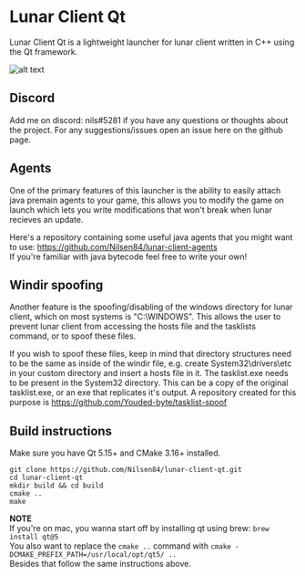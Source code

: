 # Lunar Client Qt
Lunar Client Qt is a lightweight launcher for lunar client written in C++ using the Qt framework.  
  
![alt text](https://i.imgur.com/cv9SJsk.png)

## Discord
Add me on discord: nils#5281 if you have any questions or thoughts about the project. For any suggestions/issues open an issue here on the github page.

## Agents
One of the primary features of this launcher is the ability to easily attach java premain agents to your game, 
this allows you to modify the game on launch which lets you write modifications that won't break when lunar recieves an update. 
  
Here's a repository containing some useful java agents that you might want to use: https://github.com/Nilsen84/lunar-client-agents  
If you're familiar with java bytecode feel free to write your own!

## Windir spoofing
Another feature is the spoofing/disabling of the windows directory for lunar client, which on most systems is "C:\WINDOWS".
This allows the user to prevent lunar client from accessing the hosts file and the tasklists command, or to spoof these files.

If you wish to spoof these files, keep in mind that directory structures need to be the same as inside of the windir file, e.g. create 
System32\drivers\etc in your custom directory and insert a hosts file in it. The tasklist.exe needs to be present in the System32 directory.
This can be a copy of the original tasklist.exe, or an exe that replicates it's output. A repository created for this purpose is https://github.com/Youded-byte/tasklist-spoof

## Build instructions
Make sure you have Qt 5.15+ and CMake 3.16+ installed. 
```
git clone https://github.com/Nilsen84/lunar-client-qt.git
cd lunar-client-qt
mkdir build && cd build
cmake ..
make
```

**NOTE**  
If you're on mac, you wanna start off by installing qt using brew: ```brew install qt@5```  
You also want to replace the ```cmake ..``` command with ```cmake -DCMAKE_PREFIX_PATH=/usr/local/opt/qt5/ ..```  
Besides that follow the same instructions above.

